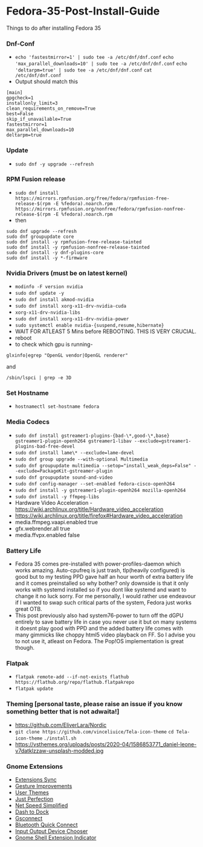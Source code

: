 # Fedora-35-Post-Install-Guide
Things to do after installing Fedora 35
### Dnf-Conf

* `echo 'fastestmirror=1' | sudo tee -a /etc/dnf/dnf.conf`
`echo 'max_parallel_downloads=10' | sudo tee -a /etc/dnf/dnf.conf`
`echo 'deltarpm=true' | sudo tee -a /etc/dnf/dnf.conf`
`cat /etc/dnf/dnf.conf`
* Output should match this
```
[main] 
gpgcheck=1 
installonly_limit=3 
clean_requirements_on_remove=True 
best=False 
skip_if_unavailable=True 
fastestmirror=1 
max_parallel_downloads=10 
deltarpm=true 
```
### Update 
* `sudo dnf -y upgrade --refresh`

### RPM Fusion release

* `sudo dnf install https://mirrors.rpmfusion.org/free/fedora/rpmfusion-free-release-$(rpm -E %fedora).noarch.rpm https://mirrors.rpmfusion.org/nonfree/fedora/rpmfusion-nonfree-release-$(rpm -E %fedora).noarch.rpm`
* then
```
sudo dnf upgrade --refresh
sudo dnf groupupdate core
sudo dnf install -y rpmfusion-free-release-tainted
sudo dnf install -y rpmfusion-nonfree-release-tainted 
sudo dnf install -y dnf-plugins-core
sudo dnf install -y *-firmware
```

### Nvidia Drivers (must be on latest kernel)

* `modinfo -F version nvidia`
* `sudo dnf update -y`
* `sudo dnf install akmod-nvidia`
* `sudo dnf install xorg-x11-drv-nvidia-cuda`
* `xorg-x11-drv-nvidia-libs`
* `sudo dnf install xorg-x11-drv-nvidia-power`
* `sudo systemctl enable nvidia-{suspend,resume,hibernate}`
* WAIT FOR ATLEAST 5 Mins before REBOOTING. THIS IS VERY CRUCIAL.
* reboot
* to check which gpu is running-
```
glxinfo|egrep "OpenGL vendor|OpenGL renderer"
```
and
```
/sbin/lspci | grep -e 3D
```
### Set Hostname

* `hostnamectl set-hostname fedora`

### Media Codecs

* `sudo dnf install gstreamer1-plugins-{bad-\*,good-\*,base} gstreamer1-plugin-openh264 gstreamer1-libav --exclude=gstreamer1-plugins-bad-free-devel`
* `sudo dnf install lame\* --exclude=lame-devel`
* `sudo dnf group upgrade --with-optional Multimedia` 
* `sudo dnf groupupdate multimedia --setop="install_weak_deps=False" --exclude=PackageKit-gstreamer-plugin`
* `sudo dnf groupupdate sound-and-video`
* `sudo dnf config-manager --set-enabled fedora-cisco-openh264`
* `sudo dnf install -y gstreamer1-plugin-openh264 mozilla-openh264`
* `sudo dnf install -y ffmpeg-libs`
* Hardware Video Acceleration - https://wiki.archlinux.org/title/Hardware_video_acceleration
* https://wiki.archlinux.org/title/firefox#Hardware_video_acceleration
* media.ffmpeg.vaapi.enabled  true
* gfx.webrender.all           true
* media.ffvpx.enabled         false

### Battery Life
* Fedora 35 comes pre-installed with power-profiles-daemon which works amazing. Auto-cpufreq is just trash, tlp(heavily configured) is good but to my testing PPD gave half an hour worth of extra battery life and it comes preinstalled so why bother? only downside is that it only works with systemd installed so if you dont like systemd and want to change it no luck sorry. For me personally, I would rather use endeavour if I wanted to swap such critical parts of the system, Fedora just works great OTB.
* This post previously also had system76-power to turn off the dGPU entirely to save battery life in case you never use it but on many systems it doesnt play good with PPD and the added battery life comes with many gimmicks like choppy html5 video playback on FF. So I advise you to not use it, atleast on Fedora. The Pop!OS implementation is great though.
 
### Flatpak

* `flatpak remote-add --if-not-exists flathub https://flathub.org/repo/flathub.flatpakrepo`
* `flatpak update`

### Theming [personal taste, please raise an issue if you know something better that is not adwaita!]

* https://github.com/EliverLara/Nordic
* `git clone https://github.com/vinceliuice/Tela-icon-theme`
  `cd Tela-icon-theme`
  `./install.sh`
* https://vsthemes.org/uploads/posts/2020-04/1586853771_daniel-leone-v7datklzzaw-unsplash-modded.jpg

### Gnome Extensions

* [Extensions Sync](https://extensions.gnome.org/extension/1486/extensions-sync/)
* [Gesture Improvements](https://extensions.gnome.org/extension/4245/gesture-improvements/)
* [User Themes](https://extensions.gnome.org/extension/19/user-themes/)
* [Just Perfection](https://extensions.gnome.org/extension/3843/just-perfection/)
* [Net Speed Simplified](https://extensions.gnome.org/extension/3724/net-speed-simplified/)
* [Dash to Dock](https://extensions.gnome.org/extension/307/dash-to-dock/)
* [Gsconnect](https://extensions.gnome.org/extension/1319/gsconnect/)
* [Bluetooth Quick Connect](https://extensions.gnome.org/extension/1401/bluetooth-quick-connect/)
* [Input Output Device Chooser](https://github.com/mmalafaia/gse-sound-output-device-chooser/tree/patch-1)
* [Gnome Shell Extension Indicator](https://extensions.gnome.org/extension/615/appindicator-support/)

